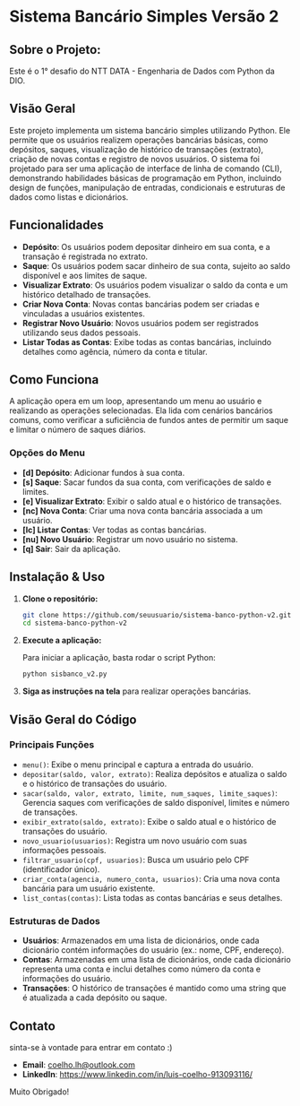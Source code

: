 # Sistema Bancário Simples Versão 2

## Sobre o Projeto:
Este é o 1° desafio do NTT DATA - Engenharia de Dados com Python da DIO.

## Visão Geral

Este projeto implementa um sistema bancário simples utilizando Python. Ele permite que os usuários realizem operações bancárias básicas, como depósitos, saques, visualização de histórico de transações (extrato), criação de novas contas e registro de novos usuários. O sistema foi projetado para ser uma aplicação de interface de linha de comando (CLI), demonstrando habilidades básicas de programação em Python, incluindo design de funções, manipulação de entradas, condicionais e estruturas de dados como listas e dicionários.

## Funcionalidades

- **Depósito**: Os usuários podem depositar dinheiro em sua conta, e a transação é registrada no extrato.
- **Saque**: Os usuários podem sacar dinheiro de sua conta, sujeito ao saldo disponível e aos limites de saque.
- **Visualizar Extrato**: Os usuários podem visualizar o saldo da conta e um histórico detalhado de transações.
- **Criar Nova Conta**: Novas contas bancárias podem ser criadas e vinculadas a usuários existentes.
- **Registrar Novo Usuário**: Novos usuários podem ser registrados utilizando seus dados pessoais.
- **Listar Todas as Contas**: Exibe todas as contas bancárias, incluindo detalhes como agência, número da conta e titular.

## Como Funciona

A aplicação opera em um loop, apresentando um menu ao usuário e realizando as operações selecionadas. Ela lida com cenários bancários comuns, como verificar a suficiência de fundos antes de permitir um saque e limitar o número de saques diários.

### Opções do Menu

- **[d] Depósito**: Adicionar fundos à sua conta.
- **[s] Saque**: Sacar fundos da sua conta, com verificações de saldo e limites.
- **[e] Visualizar Extrato**: Exibir o saldo atual e o histórico de transações.
- **[nc] Nova Conta**: Criar uma nova conta bancária associada a um usuário.
- **[lc] Listar Contas**: Ver todas as contas bancárias.
- **[nu] Novo Usuário**: Registrar um novo usuário no sistema.
- **[q] Sair**: Sair da aplicação.

## Instalação & Uso

1. **Clone o repositório:**

   ```bash
   git clone https://github.com/seuusuario/sistema-banco-python-v2.git
   cd sistema-banco-python-v2
   ```

2. **Execute a aplicação:**

   Para iniciar a aplicação, basta rodar o script Python:

   ```bash
   python sisbanco_v2.py
   ```

3. **Siga as instruções na tela** para realizar operações bancárias.

## Visão Geral do Código

### Principais Funções

- `menu()`: Exibe o menu principal e captura a entrada do usuário.
- `depositar(saldo, valor, extrato)`: Realiza depósitos e atualiza o saldo e o histórico de transações do usuário.
- `sacar(saldo, valor, extrato, limite, num_saques, limite_saques)`: Gerencia saques com verificações de saldo disponível, limites e número de transações.
- `exibir_extrato(saldo, extrato)`: Exibe o saldo atual e o histórico de transações do usuário.
- `novo_usuario(usuarios)`: Registra um novo usuário com suas informações pessoais.
- `filtrar_usuario(cpf, usuarios)`: Busca um usuário pelo CPF (identificador único).
- `criar_conta(agencia, numero_conta, usuarios)`: Cria uma nova conta bancária para um usuário existente.
- `list_contas(contas)`: Lista todas as contas bancárias e seus detalhes.

### Estruturas de Dados

- **Usuários**: Armazenados em uma lista de dicionários, onde cada dicionário contém informações do usuário (ex.: nome, CPF, endereço).
- **Contas**: Armazenadas em uma lista de dicionários, onde cada dicionário representa uma conta e inclui detalhes como número da conta e informações do usuário.
- **Transações**: O histórico de transações é mantido como uma string que é atualizada a cada depósito ou saque.

## Contato

sinta-se à vontade para entrar em contato :)

- **Email**: coelho.lh@outlook.com
- **LinkedIn**: https://www.linkedin.com/in/luis-coelho-913093116/

Muito Obrigado!
